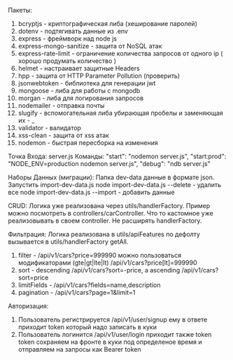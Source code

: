 Пакеты:

1. bcryptjs - криптографическая либа (хеширование паролей)
2. dotenv - подтягивать данные из .env
3. express - фреймворк над node js
4. express-mongo-sanitize - защита от NoSQL атак
5. express-rate-limit - ограничение количества запросов от одного ip ( хорошо продумать количество )
6. helmet - настраивает защитные Headers
7. hpp - защита от HTTP Parameter Pollution (проверить)
8. jsonwebtoken - библиотека для генерации jwt
9. mongoose - либа для работы с mongodb
10. morgan - либа для логирования запросов
11. nodemailer - отправка почты
12. slugify - вспомогательная либа убирающая пробелы и заменяющая их - \_
13. validator - валидатор
14. xss-clean - защита от xss атак
15. nodemon - быстрая пересборка на изменения

Точка Входа: server.js
Команды:
"start": "nodemon server.js",
"start:prod": "NODE_ENV=production nodemon server.js",
"debug": "ndb server.js"

Наборы Данных (миграции):
Папка dev-data данные в формате json. Запустить import-dev-data.js
node import-dev-data.js --delete - удалить все
node import-dev-data.js --import - добавить данные

CRUD:
Логика уже реализована через utils/handlerFactory. Пример можно посмотреть в controllers/carController. Что то кастомное уже реализовывать в своем controller. Не расширять handlerFactory.

Фильтрация:
Логика реализована в utils/apiFeatures по дефолту вызывается в utils/handlerFactory getAll.

1. filter - /api/v1/cars?price=999990 можно пользоваться модификаторами (gte|gt|lte|lt) /api/v1/cars?price[lt]=999990
2. sort - descending /api/v1/cars?sort=-price, a ascending /api/v1/cars?sort=price
3. limitFields - /api/v1/cars?fields=name,description
4. pagination - /api/v1/cars?page=1&limit=1

Авторизация:
1. Пользователь регистрируется /api/v1/user/signup ему в ответе приходит token который надо записать в куки
2. Пользователь логинится /api/v1/user/login приходит также token
token сохраняем на фронте в куки под определеное время и отправляем на запросы как Bearer token
